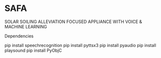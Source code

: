 # SAFA
SOLAR SOILING ALLEVIATION FOCUSED APPLIANCE WITH VOICE &amp; MACHINE LEARNING 

Dependencies

pip install speechrecognition
pip install pyttsx3
pip install pyaudio
pip install playsound
pip install PyObjC
